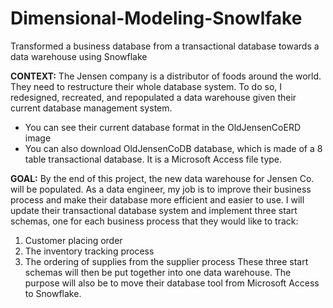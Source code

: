 # Dimensional-Modeling-Snowlfake
Transformed a business database from a transactional database towards a data warehouse using Snowflake

**CONTEXT:**
The Jensen company is a distributor of foods around the world. They need to restructure their whole database system. To do so, I redesigned, recreated, and repopulated a data warehouse given their current database management system.
  - You can see their current database format in the OldJensenCoERD image
  - You can also download OldJensenCoDB database, which is made of a 8 table transactional database. It is a Microsoft Access file type.

**GOAL:**
By the end of this project, the new data warehouse for Jensen Co. will be populated. As a data engineer, my job is to improve their business process and make their database more efficient and easier to use.
I will update their transactional database system and implement three start schemas, one for each business process that they would like to track:
1. Customer placing order
2. The inventory tracking process
3. The ordering of supplies from the supplier process
These three start schemas will then be put together into one data warehouse.
The purpose will also be to move their database tool from Microsoft Access to Snowflake.
